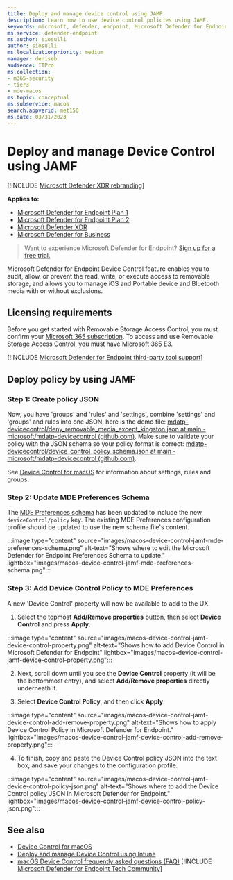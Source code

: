 ```yaml
---
title: Deploy and manage device control using JAMF 
description: Learn how to use device control policies using JAMF.
keywords: microsoft, defender, endpoint, Microsoft Defender for Endpoint, mac, device, control, usb, removable, media, jamf
ms.service: defender-endpoint
ms.author: siosulli
author: siosulli
ms.localizationpriority: medium
manager: deniseb
audience: ITPro
ms.collection: 
- m365-security
- tier3
- mde-macos
ms.topic: conceptual
ms.subservice: macos
search.appverid: met150
ms.date: 03/31/2023
---
```


# Deploy and manage Device Control using JAMF

[!INCLUDE [Microsoft Defender XDR rebranding](../../includes/microsoft-defender.md)]

**Applies to:**

- [Microsoft Defender for Endpoint Plan 1](https://go.microsoft.com/fwlink/p/?linkid=2154037)
- [Microsoft Defender for Endpoint Plan 2](https://go.microsoft.com/fwlink/p/?linkid=2154037)
- [Microsoft Defender XDR](https://go.microsoft.com/fwlink/?linkid=2118804)
- [Microsoft Defender for Business](/microsoft-365/security/defender-business)

> Want to experience Microsoft Defender for Endpoint? [Sign up for a free trial.](https://signup.microsoft.com/create-account/signup?products=7f379fee-c4f9-4278-b0a1-e4c8c2fcdf7e&ru=https://aka.ms/MDEp2OpenTrial?ocid=docs-wdatp-exposedapis-abovefoldlink)

Microsoft Defender for Endpoint Device Control feature enables you to audit, allow, or prevent the read, write, or execute access to removable storage, and allows you to manage iOS and Portable device and Bluetooth media with or without exclusions.

## Licensing requirements

Before you get started with Removable Storage Access Control, you must confirm your [Microsoft 365 subscription](https://www.microsoft.com/microsoft-365/compare-microsoft-365-enterprise-plans?rtc=3). To access and use Removable Storage Access Control, you must have Microsoft 365 E3.

[!INCLUDE [Microsoft Defender for Endpoint third-party tool support](../../includes/support.md)]

## Deploy policy by using JAMF

### Step 1: Create policy JSON

Now, you have 'groups' and 'rules' and 'settings', combine 'settings' and 'groups' and rules into one JSON, here is the demo file: [mdatp-devicecontrol/deny_removable_media_except_kingston.json at main - microsoft/mdatp-devicecontrol (github.com)](https://github.com/microsoft/mdatp-devicecontrol/blob/main/Removable%20Storage%20Access%20Control%20Samples/macOS/policy/examples/deny_removable_media_except_kingston.json). Make sure to validate your policy with the JSON schema so your policy format is correct: [mdatp-devicecontrol/device_control_policy_schema.json at main - microsoft/mdatp-devicecontrol (github.com)](https://github.com/microsoft/mdatp-devicecontrol/blob/main/Removable%20Storage%20Access%20Control%20Samples/macOS/policy/device_control_policy_schema.json).

See [Device Control for macOS](mac-device-control-overview.md) for information about settings, rules and groups.

### Step 2: Update MDE Preferences Schema

The [MDE Preferences schema](https://github.com/microsoft/mdatp-xplat/blob/master/macos/schema/schema.json) has been updated to include the new `deviceControl/policy` key. The existing MDE Preferences configuration profile should be updated to use the new schema file's content.

:::image type="content" source="images/macos-device-control-jamf-mde-preferences-schema.png" alt-text="Shows where to edit the Microsoft Defender for Endpoint Preferences Schema to update." lightbox="images/macos-device-control-jamf-mde-preferences-schema.png":::

### Step 3: Add Device Control Policy to MDE Preferences

A new 'Device Control' property will now be available to add to the UX.  

1. Select the topmost **Add/Remove properties** button, then select **Device Control** and press **Apply**.

:::image type="content" source="images/macos-device-control-jamf-device-control-property.png" alt-text="Shows how to add Device Control in Microsoft Defender for Endpoint" lightbox="images/macos-device-control-jamf-device-control-property.png":::

2. Next, scroll down until you see the **Device Control** property (it will be the bottommost entry), and select **Add/Remove properties** directly underneath it.

3. Select **Device Control Policy**, and then click **Apply**.  

:::image type="content" source="images/macos-device-control-jamf-device-control-add-remove-property.png" alt-text="Shows how to apply Device Control Policy in Microsoft Defender for Endpoint." lightbox="images/macos-device-control-jamf-device-control-add-remove-property.png":::

4. To finish, copy and paste the Device Control policy JSON into the text box, and save your changes to the configuration profile.

:::image type="content" source="images/macos-device-control-jamf-device-control-policy-json.png" alt-text="Shows where to add the Device Control policy JSON in Microsoft Defender for Endpoint." lightbox="images/macos-device-control-jamf-device-control-policy-json.png":::

## See also

- [Device Control for macOS](mac-device-control-overview.md)
- [Deploy and manage Device Control using Intune](mac-device-control-intune.md)
- [macOS Device Control frequently asked questions (FAQ)](mac-device-control-faq.md)
[!INCLUDE [Microsoft Defender for Endpoint Tech Community](../../includes/defender-mde-techcommunity.md)]
